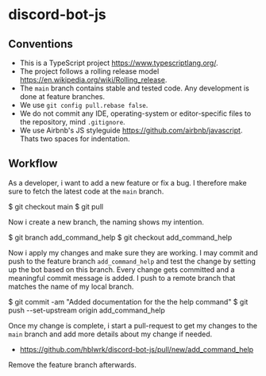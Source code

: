 # discord-bot-js

## Conventions

* This is a TypeScript project <https://www.typescriptlang.org/>.
* The project follows a rolling release model <https://en.wikipedia.org/wiki/Rolling_release>.
* The `main` branch contains stable and tested code. Any development is done at feature branches.
* We use `git config pull.rebase false`.
* We do not commit any IDE, operating-system or editor-specific files to the repository, mind `.gitignore`.
* We use Airbnb's JS styleguide <https://github.com/airbnb/javascript>. Thats two spaces for indentation.

## Workflow

As a developer, i want to add a new feature or fix a bug. I therefore make sure to fetch the latest code at the `main` branch.

  $ git checkout main
  $ git pull

Now i create a new branch, the naming shows my intention.

  $ git branch add_command_help
  $ git checkout add_command_help

Now i apply my changes and make sure they are working. I may commit and push to the feature branch `add_command_help` and test the change by setting up the bot based on this branch. Every change gets committed and a meaningful commit message is added. I push to a remote branch that matches the name of my local branch.

  $ git commit -am "Added documentation for the the help command"
  $ git push --set-upstream origin add_command_help

Once my change is complete, i start a pull-request to get my changes to the `main` branch and add more details about my change if needed.

* <https://github.com/hblwrk/discord-bot-js/pull/new/add_command_help>

Remove the feature branch afterwards.